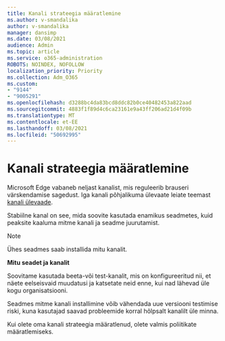 ```yaml
---
title: Kanali strateegia määratlemine
ms.author: v-smandalika
author: v-smandalika
manager: dansimp
ms.date: 03/08/2021
audience: Admin
ms.topic: article
ms.service: o365-administration
ROBOTS: NOINDEX, NOFOLLOW
localization_priority: Priority
ms.collection: Adm_O365
ms.custom:
- "9144"
- "9005291"
ms.openlocfilehash: d3288bc4da83bcd8ddc82b0ce40482453a822aad
ms.sourcegitcommit: 4883f1f89d4c6ca23161e9a43ff206ad21d4f09b
ms.translationtype: MT
ms.contentlocale: et-EE
ms.lasthandoff: 03/08/2021
ms.locfileid: "50692995"
---
```

# <a name="determine-channel-strategy"></a>Kanali strateegia määratlemine

Microsoft Edge vabaneb neljast kanalist, mis reguleerib brauseri värskendamise sagedust. Iga kanali põhjalikuma ülevaate leiate teemast [kanali ülevaade](https://docs.microsoft.com/DeployEdge/microsoft-edge-channels#channel-overview).

Stabiilne kanal on see, mida soovite kasutada enamikus seadmetes, kuid peaksite kaaluma mitme kanali ja seadme juurutamist.

> [!NOTE]
> Ühes seadmes saab installida mitu kanalit.

**Mitu seadet ja kanalit**

Soovitame kasutada beeta-või test-kanalit, mis on konfigureeritud nii, et näete eelseisvaid muudatusi ja katsetate neid enne, kui nad lähevad üle kogu organisatsiooni.

Seadmes mitme kanali installimine võib vähendada uue versiooni testimise riski, kuna kasutajad saavad probleemide korral hõlpsalt kanalilt üle minna.

Kui olete oma kanali strateegia määratlenud, olete valmis poliitikate määratlemiseks.

